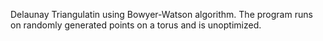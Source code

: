Delaunay Triangulatin using Bowyer-Watson algorithm.
The program runs on randomly generated points on a torus and is unoptimized.
